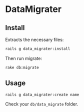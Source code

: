 # DataMigrater

## Install

Extracts the necessary files:

```bash
rails g data_migrater:install
```

Then run migrate:

```bash
rake db:migrate
```

## Usage

```bash
rails g data_migrater:create name
```

Check your `db/data_migrate` folder.
